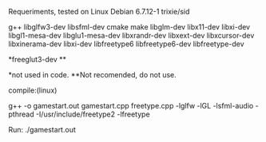 Requeriments, tested on Linux Debian 6.7.12-1 trixie/sid

g++
libglfw3-dev
libsfml-dev
cmake 
make 
libglm-dev
libx11-dev
libxi-dev 
libgl1-mesa-dev 
libglu1-mesa-dev 
libxrandr-dev 
libxext-dev 
libxcursor-dev 
libxinerama-dev 
libxi-dev
libfreetype6
libfreetype6-dev
libfreetype-dev



*freeglut3-dev **

*not used in code.
**Not recomended, do not use.

compile:(linux) 

g++ -o gamestart.out gamestart.cpp freetype.cpp -lglfw -lGL -lsfml-audio -pthread -I/usr/include/freetype2 -lfreetype 

Run:
./gamestart.out
